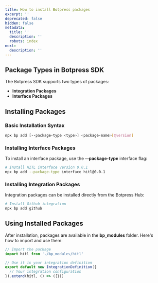 ```yaml
---
title: How to install Botpress packages
excerpt: ''
deprecated: false
hidden: false
metadata:
  title: ''
  description: ''
  robots: index
next:
  description: ''
---
```

## Package Types in Botpress SDK

The Botpress SDK supports two types of packages:

* **Integration Packages**
* **Interface Packages**

## Installing Packages

### Basic Installation Syntax

```bash
npx bp add [--package-type <type>] <package-name>[@version]
```

### Installing Interface Packages

To install an interface package, use the **--package-type** interface flag:

```bash
# Install HITL interface version 0.0.1
npx bp add --package-type interface hitl@0.0.1
```

### Installing Integration Packages

Integration packages can be installed directly from the Botpress Hub:

```bash
# Install Github integration
npx bp add github
```

## Using Installed Packages

After installation, packages are available in the **bp\_modules** folder. Here's how to import and use them:

```typescript
// Import the package
import hitl from './bp_modules/hitl'

// Use it in your integration definition
export default new IntegrationDefinition({
  // Your integration configuration
}).extend(hitl, () => ({}))
```